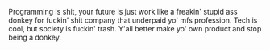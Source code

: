 
Programming is shit, your future is just work like a freakin' stupid ass donkey for fuckin' shit company that underpaid yo' mfs profession.
Tech is cool, but society is fuckin' trash. Y'all better make yo' own product and stop being a donkey.
